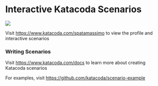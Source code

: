 # Interactive Katacoda Scenarios

[![](http://shields.katacoda.com/katacoda/spatamassimo/count.svg)](https://www.katacoda.com/spatamassimo "Get your profile on Katacoda.com")

Visit https://www.katacoda.com/spatamassimo to view the profile and interactive scenarios

### Writing Scenarios
Visit https://www.katacoda.com/docs to learn more about creating Katacoda scenarios

For examples, visit https://github.com/katacoda/scenario-example
